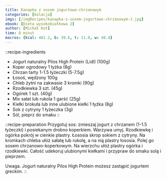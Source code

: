```yaml
---
title: Kanapka z sosem jogurtowo-chrzanowym
categories: [kolacja]
imgs: [/imgRecipes/kanapka-z-sosem-jogurtowo-chrzanowym-1.jpg]
ebook: [Dieta wysokobiałkowa 2]
author: [Michał Kot]
time: 8 minut
macros: {kcal: 481.2, b: 39.6, t: 11.0, w: 48.4}
---
```


::recipe-ingredients
- Jogurt naturalny Pilos High Protein (Lidl) (100g)
- Koper ogrodowy 1 łyżka (8g)
- Chrzan tarty 1-1.5 łyżeczki (5-7.5g)
- Łosoś, wędzony 100g
- Chleb żytni na zakwasie 3 kromki (90g)
- Rzodkiewka 3 szt. (45g)
- Ogórek 1 szt. (40g)
- Mix sałat lub rukola 1 garść (25g)
- Kiełki brokuła lub inne ulubione kiełki 1 łyżka (8g)
- Sok z cytryny 1 łyżeczka (3g)
- Sól, pieprz do smaku
::

::recipe-preparation
Przygotuj sos: zmieszaj jogurt z chrzanem (1-1.5 łyżeczki) i posiekanym drobno koperkiem.
Warzywa umyj. Rzodkiewkę i ogórka pokrój w cienkie plastry. Łososia skrop sokiem z cytryny.
Na kromkach chleba ułóż sałatę lub rukolę, a na nią plastry łososia. Polej go sosem chrzanowo-koperkowym. Na wierzchu ułóż plastry ogórka i rzodkiewki.
Całość udekoruj ulubionymi kiełkami i przypraw do smaku solą i pieprzem.

Uwaga. Jogurt naturalny Pilos High Protein możesz zastąpić jogurtem greckim.
::
